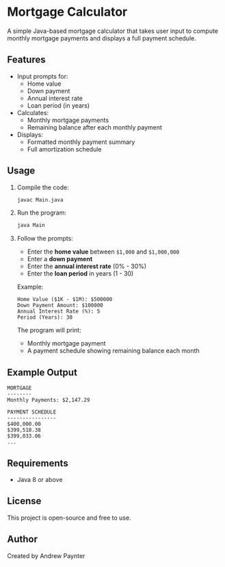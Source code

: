 # Mortgage Calculator

A simple Java-based mortgage calculator that takes user input to compute monthly mortgage payments and displays a full payment schedule.

## Features

- Input prompts for:
  - Home value
  - Down payment
  - Annual interest rate
  - Loan period (in years)
- Calculates:
  - Monthly mortgage payments
  - Remaining balance after each monthly payment
- Displays:
  - Formatted monthly payment summary
  - Full amortization schedule

## Usage

1. Compile the code:

   ```bash
   javac Main.java
   ```

2. Run the program:

   ```bash
   java Main
   ```

3. Follow the prompts:

   - Enter the **home value** between `$1,000` and `$1,000,000`
   - Enter a **down payment**
   - Enter the **annual interest rate** (0% - 30%)
   - Enter the **loan period** in years (1 - 30)

   Example:
   ```
   Home Value ($1K - $1M): $500000
   Down Payment Amount: $100000
   Annual Interest Rate (%): 5
   Period (Years): 30
   ```

   The program will print:

   - Monthly mortgage payment
   - A payment schedule showing remaining balance each month

## Example Output

```
MORTGAGE
--------
Monthly Payments: $2,147.29

PAYMENT SCHEDULE
----------------
$400,000.00
$399,518.38
$399,033.06
...
```

## Requirements

- Java 8 or above

## License

This project is open-source and free to use.

## Author

Created by Andrew Paynter
